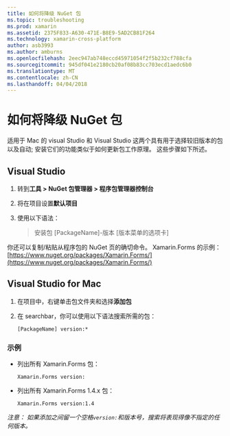 ```yaml
---
title: 如何将降级 NuGet 包
ms.topic: troubleshooting
ms.prod: xamarin
ms.assetid: 2375F833-A630-471E-B8E9-5AD2CB81F264
ms.technology: xamarin-cross-platform
author: asb3993
ms.author: amburns
ms.openlocfilehash: 2eec947ab748eccd45971054f2f5b232cf788cfa
ms.sourcegitcommit: 945df041e2180cb20af08b83cc703ecd1aedc6b0
ms.translationtype: MT
ms.contentlocale: zh-CN
ms.lasthandoff: 04/04/2018
---
```

# <a name="how-do-i-downgrade-a-nuget-package"></a>如何将降级 NuGet 包

适用于 Mac 的 visual Studio 和 Visual Studio 这两个具有用于选择较旧版本的包以及自动; 安装它们的功能类似于如何更新包工作原理。 这些步骤如下所述。

## <a name="visual-studio"></a>Visual Studio
1. 转到**工具 > NuGet 包管理器 > 程序包管理器控制台**
2. 将在项目设置**默认项目**
3. 使用以下语法：

    > 安装包 [PackageName]-版本 [版本菜单的选项卡]

你还可以复制/粘贴从程序包的 NuGet 页的确切命令。 Xamarin.Forms 的示例： [https://www.nuget.org/packages/Xamarin.Forms/](https://www.nuget.org/packages/Xamarin.Forms/)

## <a name="visual-studio-for-mac"></a>Visual Studio for Mac
1. 在项目中，右键单击包文件夹和选择**添加包**
2. 在 searchbar，你可以使用以下语法搜索所需的包：

    `[PackageName] version:*`

### <a name="examples"></a>示例 
- 列出所有 Xamarin.Forms 包： 

    `Xamarin.Forms version:`
- 列出所有 Xamarin.Forms 1.4.x 包： 

    `Xamarin.Forms version:1.4`

*注意： 如果添加之间留一个空格`version:`和版本号，搜索将表现得像不指定的任何版本。*

